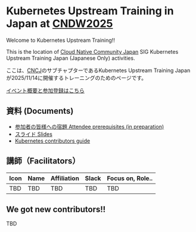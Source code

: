 # Kubernetes Upstream Training in Japan at [CNDW2025](https://event.cloudnativedays.jp/cndw2025/)

Welcome to Kubernetes Upstream Training!!

This is the location of [Cloud Native Community Japan](https://community.cncf.io/cloud-native-community-japan/) SIG Kubernetes Upstream Training Japan (Japanese Only) activities.

ここは、[CNCJ](https://community.cncf.io/cloud-native-community-japan/)のサブチャプターであるKubernetes Upstream Training Japan が2025/11/14に開催するトレーニングのためのページです。

[イベント概要と参加登録はこちら](https://community.cncf.io/e/mpjcgm/)

## 資料 (Documents)

* [参加者の皆様への宿題 Attendee prerequisites (in preparation)](../assets/attendee-prerequisites.md)
* [スライド Slides](../assets/slide.pdf)
* [Kubernetes contributors guide](https://github.com/kubernetes/community/tree/master/contributors/guide)

## 講師（Facilitators）

| Icon | Name | Affiliation | Slack | Focus on, Role.. |
| -----| ---- | ----------- | ----- | ---------------- |
| TBD | TBD | TBD | TBD | TBD |

## We got new contributors!!

TBD
